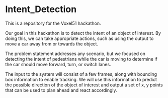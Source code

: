 # Intent_Detection
This is a repository for the Voxel51 hackathon.

Our goal in this hackathon is to detect the intent of an object of interest. By doing this, we can take appropriate actions, such as using the output to move a car away from or towards the object.

The problem statement addresses any scenario, but we focused on detecting the intent of pedestrians while the car is moving to determine if the car should move forward, turn, or switch lanes.

The input to the system will consist of a few frames, along with bounding box information to enable tracking. We will use this information to predict the possible direction of the object of interest and output a set of x, y points that can be used to plan ahead and react accordingly.
